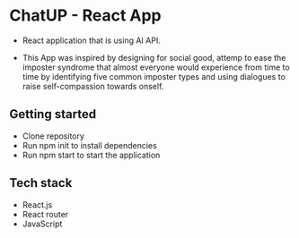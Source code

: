 # ChatUP - React App
- React application that is using AI API. 

- This App was inspired by designing for social good, attemp to ease the imposter syndrome that almost everyone would experience from time to time by identifying five common imposter types and using dialogues to raise self-compassion towards onself. 


## Getting started
- Clone repository
- Run npm init to install dependencies
- Run npm start to start the application
## Tech stack
- React.js
- React router
- JavaScript
